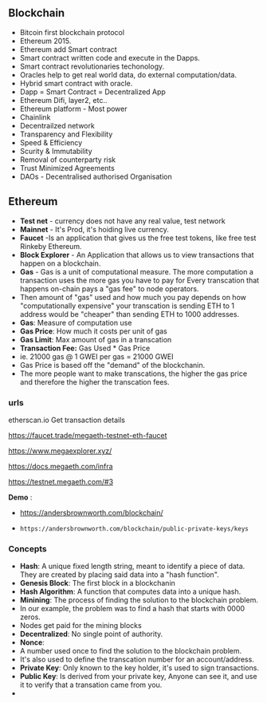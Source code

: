 ## Blockchain
- Bitcoin first blockchain protocol
- Ethereum 2015.
- Ethereum add Smart contract
- Smart contract written code and execute in the Dapps.
- Smart contract revolutionaries techonology.
- Oracles help to get real world data, do external computation/data.
- Hybrid smart contract with oracle.  
- Dapp = Smart Contract = Decentralized App
- Ethereum Difi, layer2, etc..
- Ethereum platform - Most power
- Chainlink
- Decentrailzed network  
- Transparency and Flexibility
- Speed & Efficiency
- Scurity & Immutability
- Removal of counterparty risk
- Trust Minimized Agreements
-  DAOs - Decentralised authorised Organisation

  ## Ethereum

   - **Test net** - currency does not have any real value, test network
   - **Mainnet** - It's Prod, it's hoiding live currency.
   - **Faucet** -Is an application that gives us the free test tokens, like free test Rinkeby Ethereum.
   - **Block Explorer** - An Application that allows us to view transactions that happen on a blockchain.
   - **Gas** - Gas is a unit of computational measure. The more computation a transaction uses the more gas you have to pay for Every transcation that happens on-chain pays a "gas fee" to node operators.
   - Then amount of "gas" used and how much you pay depends on how "computationally expensive" your transcation is sending ETH to 1 address would be "cheaper" than sending ETH to 1000 addresses.
   - **Gas**: Measure of computation use
   - **Gas Price**: How much it costs per unit of gas
   - **Gas Limit**: Max amount of gas in a transcation
   - **Transaction Fee:** Gas Used * Gas Price
   - ie. 21000 gas @ 1 GWEI per gas = 21000 GWEI
   - Gas Price is based off the "demand" of the blockchanin.
   - The more people want to make transcations, the higher the gas price and therefore the higher the transcation fees.

### urls 
etherscan.io Get transaction details

https://faucet.trade/megaeth-testnet-eth-faucet

https://www.megaexplorer.xyz/

https://docs.megaeth.com/infra

https://testnet.megaeth.com/#3

**Demo** : 
- https://andersbrownworth.com/blockchain/
 -     https://andersbrownworth.com/blockchain/public-private-keys/keys

### Concepts
- **Hash**: A unique fixed length string, meant to identify a piece of data. They are created by placing said data into a "hash function".
- **Genesis Block**: The first block in a blockchanin
- **Hash Algorithm**: A function that computes data into a unique hash.
- **Minining**: The process of finding the solution to the blockchain problem.
- In our example, the problem was to find a hash that starts with 0000 zeros.
- Nodes get paid for the mining blocks
- **Decentralized**: No single point of authority.
- **Nonce**:
- A number used once to find the solution to the blockchain problem.
- It's also used to define the transcation number for an account/address.
- **Private Key**: Only known to the key holder, it's used to sign transactions.
- **Public Key**: Is derived from your private key, Anyone can see it, and use it to verify that a transation came from you.
- 


  
